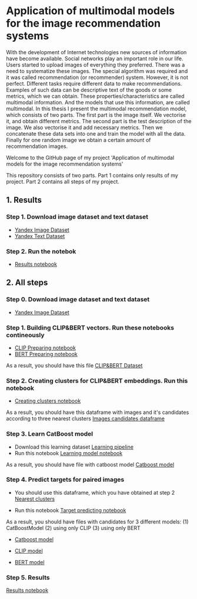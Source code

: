 # Application of multimodal models for the image recommendation systems

With the development of Internet technologies new sources of information have become available. Social networks play an important role in our life. Users started to upload images of everything they preferred. There was a need to systematize these images. The special algorithm was required and it was called recommendation (or recommender) system. However, it is not perfect. Different tasks require different data to make recommendations. Examples of such data can be descriptive text of the goods or some metrics, which we can obtain. These properties/characteristics are called multimodal information. And the models that use this information, are called multimodal.
In this thesis I present the multimodal recommendation model, which consists of two parts. The first part is the image itself. We vectorise it, and obtain different metrics. The second part is the test description of the image. We also vectorise it and add necessary metrics. Then we concatenate these data sets into one and train the model with all the data. Finally for one random image we obtain a certain amount of recommendation images.

Welcome to the GitHub page of my project 'Application of multimodal models for the image recommendation systems'

This repository consists of two parts. Part 1 contains only results of my project. Part 2 contains all steps of my project.

## 1. Results

### Step 1. Download image dataset and text dataset
+ [Yandex Image Dataset](https://disk.yandex.ru/d/3owCpPC5nd3BAQ)
+ [Yandex Text Dataset](https://github.com/mishafoniakov/multimodal_recommendation/blob/main/step_1/01_image_text_dataset.json)

### Step 2. Run the notebok
+ [Results notebook](https://github.com/mishafoniakov/multimodal_recommendation/blob/main/step_5/05_results.ipynb)

## 2. All steps

### Step 0. Download image dataset and text dataset
+ [Yandex Image Dataset](https://disk.yandex.ru/d/3owCpPC5nd3BAQ)

### Step 1. Building CLIP&BERT vectors. Run these notebooks contineously
+ [CLIP Preparing notebook](https://github.com/mishafoniakov/multimodal_recommendation/blob/main/step_1/01_img_dataset.ipynb)
+ [BERT Preparing notebook](https://github.com/mishafoniakov/multimodal_recommendation/blob/main/step_1/01_txt_dataset.ipynb)

As a result, you should have this file
[CLIP&BERT Dataset](https://disk.yandex.ru/d/zBu38Dzt0c1_HA)

### Step 2. Creating clusters for CLIP&BERT embeddings. Run this notebook
+ [Creating clusters notebook](https://github.com/mishafoniakov/multimodal_recommendation/blob/main/step_2/02_clusters_pipeline.ipynb)

As a result, you should have this dataframe with images and it's candidates according to three nearest clusters
[Images candidates dataframe](https://disk.yandex.ru/d/kJpqsozauypL-g)

### Step 3. Learn CatBoost model
+ Download this learning dataset
[Learning pipeline](https://disk.yandex.ru/d/j-shokV1xPW1-w)
+ Run this notebook [Learning model notebook](https://github.com/mishafoniakov/multimodal_recommendation/blob/main/step_3/03_model_learning.ipynb)

As a result, you should have file with catboost model
[Catboost model](https://github.com/mishafoniakov/multimodal_recommendation/blob/main/step_3/03_catboost_model.bin)

### Step 4. Predict targets for paired images
+ You should use this dataframe, which you have obtained at step 2
[Nearest clusters](https://disk.yandex.ru/d/kJpqsozauypL-g)

+ Run this notebook
[Target predicting notebook](https://github.com/mishafoniakov/multimodal_recommendation/blob/main/step_4/04_image_candidates.ipynb)

As a result, you should have files with candidates for 3 different models: (1) CatBoostModel (2) using only CLIP (3) using only BERT

+ [Catboost model](https://github.com/mishafoniakov/multimodal_recommendation/blob/main/step_4/04_image_model_candidates_5.json)

+ [CLIP model](https://github.com/mishafoniakov/multimodal_recommendation/blob/main/step_4/04_image_candidates_5_clip_cossim.json)

+ [BERT model](https://github.com/mishafoniakov/multimodal_recommendation/blob/main/step_4/04_image_candidates_5_bert_cossim.json)

### Step 5. Results

[Results notebook](https://github.com/mishafoniakov/multimodal_recommendation/blob/main/step_5/05_results.ipynb)
